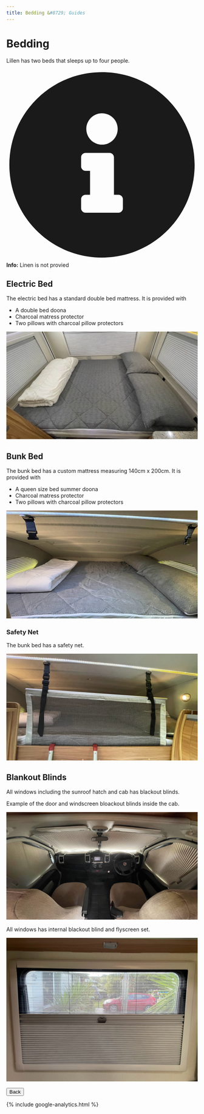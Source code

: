 ```yaml
---
title: Bedding &#8729; Guides 
---
```


<link href="../styles/custom.css" rel="stylesheet" />
<link rel="stylesheet" href="https://cdn.jsdelivr.net/npm/bootstrap@4.6.1/dist/css/bootstrap.min.css" integrity="sha384-zCbKRCUGaJDkqS1kPbPd7TveP5iyJE0EjAuZQTgFLD2ylzuqKfdKlfG/eSrtxUkn" crossorigin="anonymous">

# Bedding
Lillen has two beds that sleeps up to four people.

<div class="alert alert-info">
    <svg class="svg-inline--fa fa-info-circle fa-w-16" aria-hidden="true" focusable="false" data-prefix="fas" data-icon="info-circle" role="img" xmlns="http://www.w3.org/2000/svg" viewBox="0 0 512 512" data-fa-i2svg=""><path fill="currentColor" d="M256 8C119.043 8 8 119.083 8 256c0 136.997 111.043 248 248 248s248-111.003 248-248C504 119.083 392.957 8 256 8zm0 110c23.196 0 42 18.804 42 42s-18.804 42-42 42-42-18.804-42-42 18.804-42 42-42zm56 254c0 6.627-5.373 12-12 12h-88c-6.627 0-12-5.373-12-12v-24c0-6.627 5.373-12 12-12h12v-64h-12c-6.627 0-12-5.373-12-12v-24c0-6.627 5.373-12 12-12h64c6.627 0 12 5.373 12 12v100h12c6.627 0 12 5.373 12 12v24z"></path></svg>
    <strong>Info:</strong> Linen is not provied
</div>

## Electric Bed
The electric bed has a standard double bed mattress. It is provided with 

- A double bed doona
- Charcoal matress protector
- Two pillows with charcoal pillow protectors

![electric bed](images/bedding-electric-bed.jpg)

## Bunk Bed
The bunk bed has a custom mattress measuring 140cm x 200cm. It is provided with 

- A queen size bed summer doona
- Charcoal matress protector
- Two pillows with charcoal pillow protectors

![bunk bed](images/bedding-bunk-bed.jpg)

### Safety Net
The bunk bed has a safety net.

![safety net](images/bedding-bunk-bed-safety-net.jpg)
 
## Blankout Blinds
All windows including the sunroof hatch and cab has blackout blinds.

Example of the door and windscreen bloackout blinds inside the cab. 

![cab blinds](images/bedding-cab-blinds.jpg)

All windows has internal blackout blind and flyscreen set.

![window blind and flyscreen](images/window-blind-flyscreen.jpg)

<a href="/#guides"><button class="nav-button"><i class="arrow arrow-left"></i> Back</button></a>

{% include google-analytics.html %}